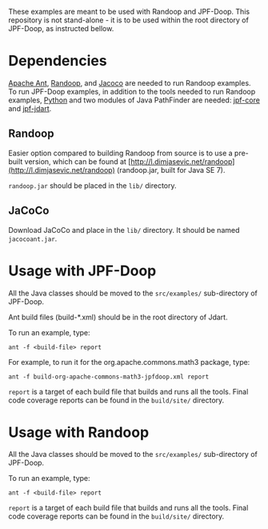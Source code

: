 These examples are meant to be used with Randoop and JPF-Doop. This
repository is not stand-alone - it is to be used within the root
directory of JPF-Doop, as instructed bellow.

# Dependencies

[Apache Ant](https://ant.apache.org/),
[Randoop](https://bitbucket.org/psycopaths/randoop), and
[Jacoco](http://www.eclemma.org/jacoco/) are needed to run Randoop
examples. To run JPF-Doop examples, in addition to the tools needed to
run Randoop examples, [Python](http://python.org/) and two modules of
Java PathFinder are needed:
[jpf-core](http://babelfish.arc.nasa.gov/trac/jpf/wiki/projects/jpf-core)
and [jpf-jdart](https://bitbucket.org/psycopaths/jpf-jdart).

## Randoop

Easier option compared to building Randoop from source is to use a
pre-built version, which can be found at
[http://l.dimjasevic.net/randoop](http://l.dimjasevic.net/randoop)
(randoop.jar, built for Java SE 7).

`randoop.jar` should be placed in the `lib/` directory.

## JaCoCo

Download JaCoCo and place in the `lib/` directory. It should be named
`jacocoant.jar`.

# Usage with JPF-Doop

All the Java classes should be moved to the `src/examples/` sub-directory
of JPF-Doop.

Ant build files (build-*.xml) should be in the root directory of Jdart.

To run an example, type:

`ant -f <build-file> report`

For example, to run it for the org.apache.commons.math3 package, type:

`ant -f build-org-apache-commons-math3-jpfdoop.xml report`

`report` is a target of each build file that builds and runs all the
tools. Final code coverage reports can be found in the `build/site/`
directory.

# Usage with Randoop

All the Java classes should be moved to the `src/examples/` sub-directory
of JPF-Doop.

To run an example, type:

`ant -f <build-file> report`

`report` is a target of each build file that builds and runs all the
tools. Final code coverage reports can be found in the `build/site/`
directory.
